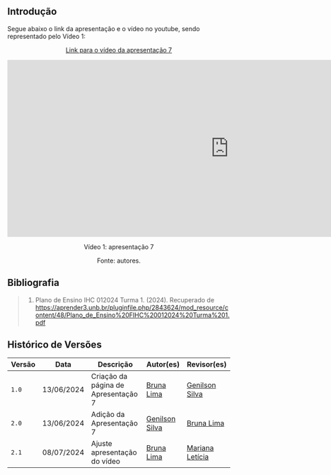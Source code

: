 ## Introdução

<p>Segue abaixo o link da apresentação e o vídeo no youtube, sendo representado pelo Vídeo 1:</p>

<center>

[Link para o vídeo da apresentação 7](https://youtu.be/n8GcaS20aGo)

<iframe width="1000vw" height="400vh" src="https://www.youtube.com/embed/n8GcaS20aGo?si=gY5wOH2d6bcxBhwC" title="Apresentação 6.1 - Verificação (CBMERJ)" frameborder="0" allow="accelerometer; autoplay; clipboard-write; encrypted-media; gyroscope; picture-in-picture; web-share" referrerpolicy="strict-origin-when-cross-origin" allowfullscreen></iframe>

<p>Vídeo 1: apresentação 7</p>
Fonte: autores.

</center>

## Bibliografia
> 1. Plano de Ensino IHC 012024 Turma 1. (2024). Recuperado de https://aprender3.unb.br/pluginfile.php/2843624/mod_resource/content/48/Plano_de_Ensino%20FIHC%20012024%20Turma%201.pdf

## Histórico de Versões

| Versão |    Data    | Descrição                                 | Autor(es)                                       | Revisor(es)                                    |
| ------ | :--------: | ----------------------------------------- | ----------------------------------------------- | ---------------------------------------------- |
| `1.0`   | 13/06/2024 | Criação da página de Apresentação 7     | [Bruna Lima](https://github.com/libruna) |[Genilson Silva](https://github.com/GenilsonJrs)    |  
| `2.0`   | 13/06/2024 | Adição da Apresentação 7     | [Genilson Silva](https://github.com/GenilsonJrs) | [Bruna Lima](https://github.com/libruna)   | 
| `2.1`   | 08/07/2024 | Ajuste apresentação do vídeo  | [Bruna Lima](https://github.com/libruna)| [Mariana Letícia](https://github.com/Marianannn) |

